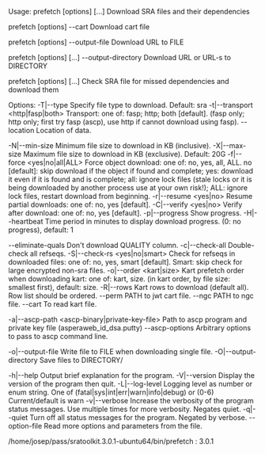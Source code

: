 Usage:
  prefetch [options] <SRA accession> [...]
  Download SRA files and their dependencies

  prefetch [options] --cart <kart file>
  Download cart file

  prefetch [options] <URL> --output-file <FILE>
  Download URL to FILE

  prefetch [options] <URL> [...] --output-directory <DIRECTORY>
  Download URL or URL-s to DIRECTORY

  prefetch [options] <SRA file> [...]
  Check SRA file for missed dependencies and download them


Options:
  -T|--type <value>                Specify file type to download. Default: sra 
  -t|--transport <http|fasp|both>  Transport: one of: fasp; http; both 
                                   [default]. (fasp only; http only; first try 
                                   fasp (ascp), use http if cannot download 
                                   using fasp). 
  --location <value>               Location of data. 

  -N|--min-size <size>             Minimum file size to download in KB 
                                   (inclusive). 
  -X|--max-size <size>             Maximum file size to download in KB 
                                   (exclusive). Default: 20G 
  -f|--force <yes|no|all|ALL>      Force object download: one of: no, yes, 
                                   all, ALL. no [default]: skip download if the 
                                   object if found and complete; yes: download 
                                   it even if it is found and is complete; all: 
                                   ignore lock files (stale locks or it is 
                                   being downloaded by another process use 
                                   at your own risk!); ALL: ignore lock files, 
                                   restart download from beginning. 
  -r|--resume <yes|no>             Resume partial downloads: one of: no, yes 
                                   [default]. 
  -C|--verify <yes|no>             Verify after download: one of: no, yes 
                                   [default]. 
  -p|--progress                    Show progress. 
  -H|--heartbeat <value>           Time period in minutes to display download 
                                   progress. (0: no progress), default: 1 

  --eliminate-quals                Don't download QUALITY column. 
  -c|--check-all                   Double-check all refseqs. 
  -S|--check-rs <yes|no|smart>     Check for refseqs in downloaded files: one 
                                   of: no, yes, smart [default]. Smart: skip 
                                   check for large encrypted non-sra files. 
  -o|--order <kart|size>           Kart prefetch order when downloading 
                                   kart: one of: kart, size. (in kart order, by 
                                   file size: smallest first), default: size. 
  -R|--rows <rows>                 Kart rows to download (default all). Row 
                                   list should be ordered. 
  --perm <PATH>                    PATH to jwt cart file. 
  --ngc <PATH>                     PATH to ngc file. 
  --cart <PATH>                    To read kart file. 

  -a|--ascp-path <ascp-binary|private-key-file>  Path to ascp program and 
                                   private key file (asperaweb_id_dsa.putty) 
  --ascp-options <value>           Arbitrary options to pass to ascp command 
                                   line. 

  -o|--output-file <FILE>          Write file to FILE when downloading 
                                   single file. 
  -O|--output-directory <DIRECTORY>  Save files to DIRECTORY/ 

  -h|--help                        Output brief explanation for the program. 
  -V|--version                     Display the version of the program then 
                                   quit. 
  -L|--log-level <level>           Logging level as number or enum string. One 
                                   of (fatal|sys|int|err|warn|info|debug) or 
                                   (0-6) Current/default is warn 
  -v|--verbose                     Increase the verbosity of the program 
                                   status messages. Use multiple times for more 
                                   verbosity. Negates quiet. 
  -q|--quiet                       Turn off all status messages for the 
                                   program. Negated by verbose. 
  --option-file <file>             Read more options and parameters from the 
                                   file. 

/home/josep/pass/sratoolkit.3.0.1-ubuntu64/bin/prefetch : 3.0.1

